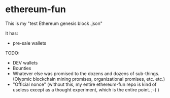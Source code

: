 # ethereum-fun


This is my "test Ethereum genesis block .json"

It has:

- pre-sale wallets

TODO: 

- DEV wallets
- Bounties
- Whatever else was promised to the dozens and dozens of sub-things. (Olypmic blockchain mining promises, organizational promises, etc. etc.)
- "Official nonce" (without this, my entire ethereum-fun repo is kind of useless except as a thought experiment, which is the entire point. ;-) )
